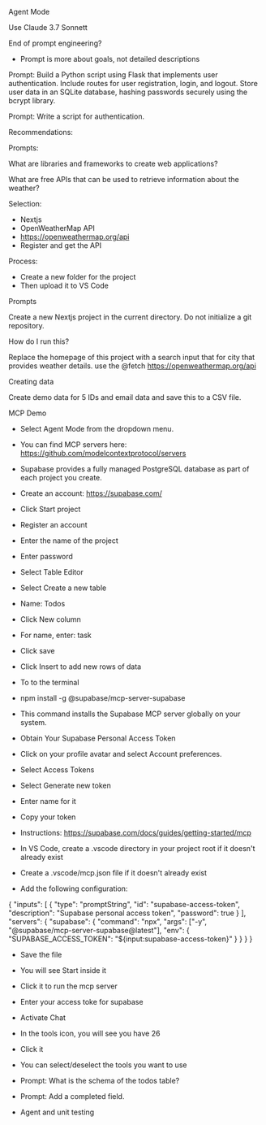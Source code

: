Agent Mode

Use Claude 3.7 Sonnett

End of prompt engineering?
- Prompt is more about goals, not detailed descriptions


 Prompt: Build a Python script using Flask that implements user authentication. Include routes for user registration, login, and logout. Store user data in an SQLite database, hashing passwords securely using the bcrypt library.

Prompt: Write a script for authentication.


Recommendations:

Prompts:

What are libraries and frameworks to create web applications?

What are free APIs that can be used to retrieve information about the weather? 

Selection:
- Nextjs
- OpenWeatherMap API
- https://openweathermap.org/api
- Register and get the API

Process:
- Create a new folder for the project
- Then upload it to VS Code

Prompts

Create a new Nextjs project in the current directory. Do not initialize a git repository.


How do I run this?

Replace the homepage of this project with a search input that for city that provides weather details. use the @fetch https://openweathermap.org/api

Creating data

Create demo data for 5 IDs and email data and save this to a CSV file.

MCP Demo

- Select Agent Mode from the dropdown menu.​
- You can find MCP servers here: https://github.com/modelcontextprotocol/servers
- Supabase provides a fully managed PostgreSQL database as part of each project you create. 
- Create an account: https://supabase.com/
- Click Start project
- Register an account
- Enter the name of the project
- Enter password
- Select Table Editor
- Select Create a new table
- Name: Todos
- Click New column
- For name, enter: task
- Click save
- Click Insert to add new rows of data

- To to the terminal 
- npm install -g @supabase/mcp-server-supabase
- This command installs the Supabase MCP server globally on your system.
- Obtain Your Supabase Personal Access Token
- Click on your profile avatar and select Account preferences.
- Select Access Tokens
- Select Generate new token
- Enter name for it
- Copy your token

- Instructions:  https://supabase.com/docs/guides/getting-started/mcp
- In VS Code, create a .vscode directory in your project root if it doesn't already exist
- Create a .vscode/mcp.json file if it doesn't already exist
- Add the following configuration:


{
  "inputs": [
    {
      "type": "promptString",
      "id": "supabase-access-token",
      "description": "Supabase personal access token",
      "password": true
    }
  ],
  "servers": {
    "supabase": {
      "command": "npx",
      "args": ["-y", "@supabase/mcp-server-supabase@latest"],
      "env": {
        "SUPABASE_ACCESS_TOKEN": "${input:supabase-access-token}"
      }
    }
  }
}

- Save the file
- You will see Start inside it
- Click it to run the mcp server
- Enter your access toke for supabase
- Activate Chat
- In the tools icon, you will see you have 26
- Click it
- You can select/deselect the tools you want to use
- Prompt: What is the schema of the todos table?
- Prompt: Add a completed field.

- Agent and unit testing
